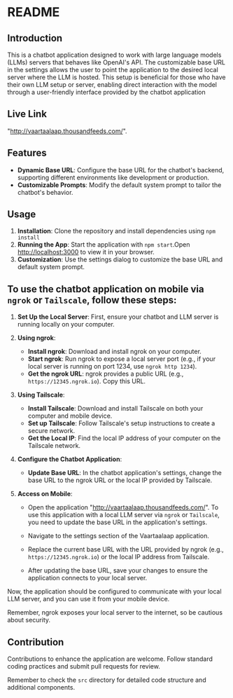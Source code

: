 # README

## Introduction
This is a chatbot application designed to work with large language models (LLMs) servers that behaves like OpenAI's API. The customizable base URL in the settings allows the user to point the application to the desired local server where the LLM is hosted. This setup is beneficial for those who have their own LLM setup or server, enabling direct interaction with the model through a user-friendly interface provided by the chatbot application

## Live Link
 "http://vaartaalaap.thousandfeeds.com/".

## Features
- **Dynamic Base URL**: Configure the base URL for the chatbot's backend, supporting different environments like development or production.
- **Customizable Prompts**: Modify the default system prompt to tailor the chatbot's behavior.

## Usage
1. **Installation**: Clone the repository and install dependencies using `npm install`
2. **Running the App**: Start the application with `npm start`.Open [http://localhost:3000](http://localhost:3000) to view it in your browser.
3. **Customization**: Use the settings dialog to customize the base URL and default system prompt.

## To use the chatbot application on mobile via `ngrok` or `Tailscale`, follow these steps:

1. **Set Up the Local Server**: First, ensure your chatbot and LLM server is running locally on your computer.

2. **Using ngrok**:
   - **Install ngrok**: Download and install ngrok on your computer.
   - **Start ngrok**: Run ngrok to expose a local server port (e.g., if your local server is running on port 1234, use `ngrok http 1234`).
   - **Get the ngrok URL**: ngrok provides a public URL (e.g., `https://12345.ngrok.io`). Copy this URL.

3. **Using Tailscale**:
   - **Install Tailscale**: Download and install Tailscale on both your computer and mobile device.
   - **Set up Tailscale**: Follow Tailscale's setup instructions to create a secure network.
   - **Get the Local IP**: Find the local IP address of your computer on the Tailscale network.

4. **Configure the Chatbot Application**:
   - **Update Base URL**: In the chatbot application's settings, change the base URL to the ngrok URL or the local IP provided by Tailscale.

5. **Access on Mobile**:
   - Open the application "http://vaartaalaap.thousandfeeds.com/". To use this application with a local LLM server via `ngrok` or `Tailscale`, you need to update the base URL in the application's settings.

   - Navigate to the settings section of the Vaartaalaap application.

   - Replace the current base URL with the URL provided by ngrok (e.g., `https://12345.ngrok.io`) or the local IP address from Tailscale. 

   -  After updating the base URL, save your changes to ensure the application connects to your local server.

Now, the application should be configured to communicate with your local LLM server, and you can use it from your mobile device.

Remember, ngrok exposes your local server to the internet, so be cautious about security.

## Contribution
Contributions to enhance the application are welcome. Follow standard coding practices and submit pull requests for review.

Remember to check the `src` directory for detailed code structure and additional components.
